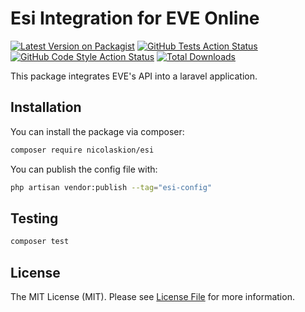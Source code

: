 # Esi Integration for EVE Online

[![Latest Version on Packagist](https://img.shields.io/packagist/v/nicolaskion/esi.svg?style=flat-square)](https://packagist.org/packages/nicolaskion/esi)
[![GitHub Tests Action Status](https://img.shields.io/github/actions/workflow/status/nicolaskion/esi/run-tests.yml?branch=main&label=tests&style=flat-square)](https://github.com/nicolaskion/esi/actions?query=workflow%3Arun-tests+branch%3Amain)
[![GitHub Code Style Action Status](https://img.shields.io/github/actions/workflow/status/nicolaskion/esi/fix-php-code-style-issues.yml?branch=main&label=code%20style&style=flat-square)](https://github.com/nicolaskion/esi/actions?query=workflow%3A"Fix+PHP+code+style+issues"+branch%3Amain)
[![Total Downloads](https://img.shields.io/packagist/dt/nicolaskion/esi.svg?style=flat-square)](https://packagist.org/packages/nicolaskion/esi)

This package integrates EVE's API into a laravel application.

## Installation

You can install the package via composer:

```bash
composer require nicolaskion/esi
```

You can publish the config file with:

```bash
php artisan vendor:publish --tag="esi-config"
```

## Testing

```bash
composer test
```

## License

The MIT License (MIT). Please see [License File](LICENSE.md) for more information.
